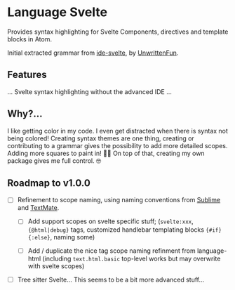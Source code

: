 # Language Svelte

Provides syntax highlighting for Svelte Components, directives and template blocks in Atom.

Initial extracted grammar from [ide-svelte](https://github.com/sveltejs/svelte-atom), by [UnwrittenFun](https://github.com/UnwrittenFun).

## Features

... Svelte syntax highlighting without the advanced IDE ...

## Why?...

I like getting color in my code. I even get distracted when there is syntax not being colored! Creating syntax themes are one thing, creating or contributing to a grammar gives the possibility to add more detailed scopes. Adding more squares to paint in! 👨‍🎨 On top of that, creating my own package gives me full control. 🤓

## Roadmap to v1.0.0

- [ ] Refinement to scope naming, using naming conventions from [Sublime](https://www.sublimetext.com/docs/3/scope_naming.html) and [TextMate](https://macromates.com/manual/en/language_grammars#naming_conventions).

  - [ ] Add support scopes on svelte specific stuff; (`svelte:xxx`, `{@html|debug}` tags, customized handlebar templating blocks `{#if} {:else}`, naming some)

  - [ ] Add / duplicate the nice tag scope naming refinment from language-html (including `text.html.basic` top-level works but may overwrite with svelte scopes)

- [ ] Tree sitter Svelte... This seems to be a bit more advanced stuff...
